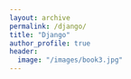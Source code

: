 ```yaml
---
layout: archive
permalink: /django/
title: "Django"
author_profile: true
header:
  image: "/images/book3.jpg"
---
```




